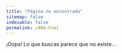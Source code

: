 ```yaml
---
title: "Página no encontrada"
sitemap: false
indexable: false
permalink: /404.html
---
```


¡Oops! Lo que buscas parece que no existe...

<script type="text/javascript">
  var GOOG_FIXURL_LANG = 'es';
  var GOOG_FIXURL_SITE = '{{ site.url }}'
</script>
<script type="text/javascript"
  src="//linkhelp.clients.google.com/tbproxy/lh/wm/fixurl.js">
</script>
